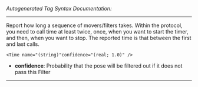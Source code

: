 _Autogenerated Tag Syntax Documentation:_

---
Report how long a sequence of movers/filters takes. Within the protocol, you need to call time at least twice, once, when you want to start the timer, and then, when you want to stop. The reported time is that between the first and last calls.

```
<Time name="(string)"confidence="(real; 1.0)" />
```

-   **confidence**: Probability that the pose will be filtered out if it does not pass this Filter

---
